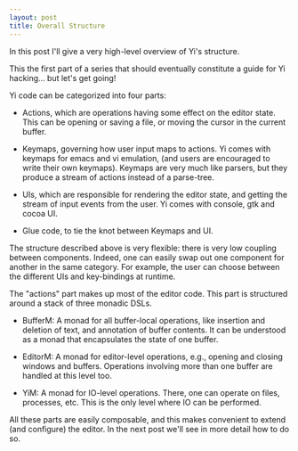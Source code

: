 ```yaml
---
layout: post
title: Overall Structure
---
```


In this post I'll give a very high-level overview of Yi's structure.

This the first part of a series that should eventually constitute a guide
for Yi hacking... but let's get going!

Yi code can be categorized into four parts:

* Actions, which are operations having some effect on the editor state. This
can be opening or saving a file, or moving the cursor in the current buffer.

* Keymaps, governing how user input maps to actions. Yi comes with
keymaps for emacs and vi emulation, (and users are encouraged to write their own
keymaps). Keymaps are very much like parsers, but they produce a stream of
actions instead of a parse-tree.

* UIs, which are responsible for rendering the editor state, and getting the
stream of input events from the user. Yi comes with console, gtk and cocoa UI.

* Glue code, to tie the knot between Keymaps and UI.


The structure described above is very flexible: there is very low
coupling between components. Indeed, one can easily swap out one component
for another in the same category. For example, the user can choose
between the different UIs and key-bindings at runtime.

The "actions" part makes up most of the editor code. This part is
structured around a stack of three monadic DSLs.

  * BufferM: A monad for all buffer-local operations, like insertion
  and deletion of text, and annotation of buffer contents. It can be
  understood as a monad that encapsulates the state of one
  buffer.

  * EditorM: A monad for editor-level operations, e.g., opening and
  closing windows and buffers. Operations involving more than one
  buffer are handled at this level too.

  * YiM: A monad for IO-level operations. There, one can operate on
  files, processes, etc.  This is the only level where IO can be
  performed.

All these parts are easily composable, and this makes convenient to extend (and
configure) the editor. In the next post we'll see in more detail how to do so.
